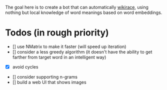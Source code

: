 The goal here is to create a bot that can automatically [wikirace](https://en.wikipedia.org/wiki/Wikipedia:Wikirace), using nothing but local knowledge of word meanings based on word embeddings.

# Todos (in rough priority)

- [] use NMatrix to make it faster (will speed up iteration)
- [] consider a less greedy algorithm (it doesn't have the ability to get farther from target word in an intelligent way)
- [x] avoid cycles
- [] consider supporting n-grams
- [] build a web UI that shows images
